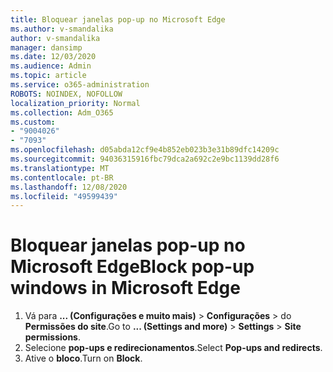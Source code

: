```yaml
---
title: Bloquear janelas pop-up no Microsoft Edge
ms.author: v-smandalika
author: v-smandalika
manager: dansimp
ms.date: 12/03/2020
ms.audience: Admin
ms.topic: article
ms.service: o365-administration
ROBOTS: NOINDEX, NOFOLLOW
localization_priority: Normal
ms.collection: Adm_O365
ms.custom:
- "9004026"
- "7093"
ms.openlocfilehash: d05abda12cf9e4b852eb023b3e31b89dfc14209c
ms.sourcegitcommit: 94036315916fbc79dca2a692c2e9bc1139dd28f6
ms.translationtype: MT
ms.contentlocale: pt-BR
ms.lasthandoff: 12/08/2020
ms.locfileid: "49599439"
---
```

# <a name="block-pop-up-windows-in-microsoft-edge"></a><span data-ttu-id="8499b-102">Bloquear janelas pop-up no Microsoft Edge</span><span class="sxs-lookup"><span data-stu-id="8499b-102">Block pop-up windows in Microsoft Edge</span></span>

1. <span data-ttu-id="8499b-103">Vá para **... (Configurações e muito mais)**  >  **Configurações**  >  do **Permissões do site**.</span><span class="sxs-lookup"><span data-stu-id="8499b-103">Go to **... (Settings and more)** > **Settings** > **Site permissions**.</span></span>
2. <span data-ttu-id="8499b-104">Selecione **pop-ups e redirecionamentos**.</span><span class="sxs-lookup"><span data-stu-id="8499b-104">Select **Pop-ups and redirects**.</span></span>
3. <span data-ttu-id="8499b-105">Ative o **bloco**.</span><span class="sxs-lookup"><span data-stu-id="8499b-105">Turn on **Block**.</span></span>